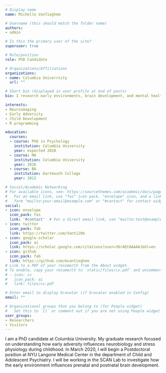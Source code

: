 ```yaml
---
# Display name
name: Michelle VanTieghem

# Username (this should match the folder name)
authors:
- admin

# Is this the primary user of the site?
superuser: true

# Role/position
role: PhD Candidate

# Organizations/Affiliations
organizations:
- name: Columbia Univerrsity
  url: ""

# Short bio (displayed in user profile at end of posts)
bio: I research early environments, brain development, and mental health.

interests:
- Neuroimaging 
- Early Adversity
- Child Development
- R programming

education:
  courses:
  - course: PhD in Psychology
    institution: Columbia University 
    year: expected 2020
  - course: MA 
    institution: Columbia University
    year: 2016
  - course: BA 
    institution: Dartmouth College 
    year: 2012

# Social/Academic Networking
# For available icons, see: https://sourcethemes.com/academic/docs/page-builder/#icons
#   For an email link, use "fas" icon pack, "envelope" icon, and a link in the
#   form "mailto:your-email@example.com" or "#contact" for contact widget.
social:
- icon: envelope
  icon_pack: fas
  link: '#contact'  # For a direct email link, use "mailto:test@example.org".
- icon: twitter
  icon_pack: fab
  link: https://twitter.com/Vanti20m
- icon: google-scholar
  icon_pack: ai
  link: https://scholar.google.com/citations?user=36rAQt8AAAAJ&hl=en
- icon: github
  icon_pack: fab
  link: https://github.com/mvantieghem
# Link to a PDF of your resume/CV from the About widget.
# To enable, copy your resume/CV to `static/files/cv.pdf` and uncomment the lines below.
# - icon: cv
#   icon_pack: ai
#   link: files/cv.pdf

# Enter email to display Gravatar (if Gravatar enabled in Config)
email: ""

# Organizational groups that you belong to (for People widget)
#   Set this to `[]` or comment out if you are not using People widget.
user_groups:
- Researchers
- Visitors
---
```


I am a PhD candidate at Columbia University. My graduate research focused on understanding how early adversity influences neurobiology and stress physiology during childhood. In March 2020, I will begin a Postdoctoral position at NYU Langone Medical Center in the department of Child and Adolescent Psychiatry. I will be working in the SCAN Lab to investigate how the early environment influences prenatal and postnatal brain development. 


